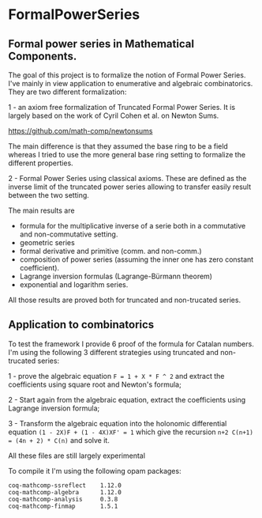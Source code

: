 # FormalPowerSeries

## Formal power series in Mathematical Components.

The goal of this project is to formalize the notion of Formal Power
Series. I've mainly in view application to enumerative and algebraic
combinatorics. They are two different formalization:

1 - an axiom free formalization of Truncated Formal Power Series. It is
largely based on the work of Cyril Cohen et al. on Newton Sums.

   https://github.com/math-comp/newtonsums

The main difference is that they assumed the base ring to be a field whereas I
tried to use the more general base ring setting to formalize the different
properties.

2 - Formal Power Series using classical axioms. These are defined as the
inverse limit of the truncated power series allowing to transfer easily result
between the two setting.

The main results are
- formula for the multiplicative inverse of a serie both in a commutative and
  non-commutative setting.
- geometric series
- formal derivative and primitive (comm. and non-comm.)
- composition of power series (assuming the inner one has zero constant
  coefficient).
- Lagrange inversion formulas (Lagrange-Bürmann theorem)
- exponential and logarithm series.

All those results are proved both for truncated and non-trucated series.


## Application to combinatorics

To test the framework I provide 6 proof of the formula for Catalan
numbers. I'm using the following 3 different strategies using truncated and
non-trucated series:

1 - prove the algebraic equation `F = 1 + X * F ^ 2` and extract the
coefficients using square root and Newton's formula;

2 - Start again from the algebraic equation, extract the coefficients
using Lagrange inversion formula;

3 - Transform the algebraic equation into the holonomic differential equation
 `(1 - 2X)F + (1 - 4X)XF' = 1` which give the recursion
 `n+2 C(n+1) = (4n + 2) * C(n)` and solve it.


All these files are still largely experimental

To compile it I'm using the following opam packages:
```
coq-mathcomp-ssreflect    1.12.0
coq-mathcomp-algebra      1.12.0
coq-mathcomp-analysis     0.3.8
coq-mathcomp-finmap       1.5.1
```

